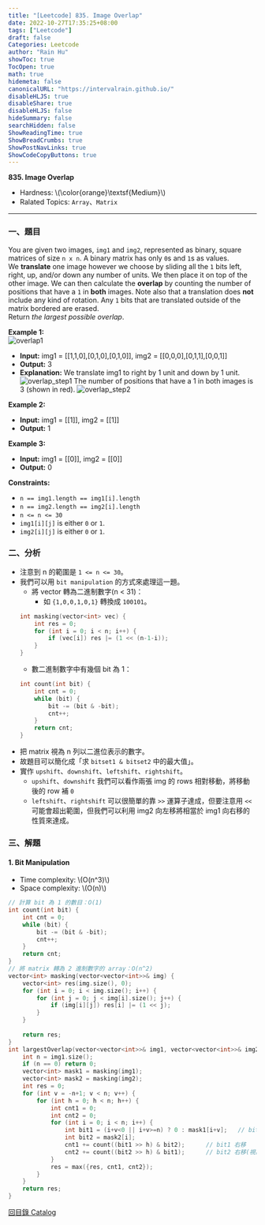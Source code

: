 ```yaml
---
title: "[Leetcode] 835. Image Overlap"
date: 2022-10-27T17:35:25+08:00
tags: ["Leetcode"]
draft: false
Categories: Leetcode
author: "Rain Hu"
showToc: true
TocOpen: true
math: true
hidemeta: false
canonicalURL: "https://intervalrain.github.io/"
disableHLJS: true
disableShare: true
disableHLJS: false
hideSummary: false
searchHidden: false
ShowReadingTime: true
ShowBreadCrumbs: true
ShowPostNavLinks: true
ShowCodeCopyButtons: true
---
```

**835. Image Overlap**
+ Hardness: \\(\color{orange}\textsf{Medium}\\)
+ Ralated Topics: `Array`、`Matrix`
---
### 一、題目
You are given two images, `img1` and `img2`, represented as binary, square matrices of size `n x n`. A binary matrix has only `0`s and `1`s as values.  
We **translate** one image however we choose by sliding all the `1` bits left, right, up, and/or down any number of units. We then place it on top of the other image. We can then calculate the **overlap** by counting the number of positions that have a `1` in **both** images.
Note also that a translation does **not** include any kind of rotation. Any `1` bits that are translated outside of the matrix bordered are erased.  
Return *the largest possible overlap*.

**Example 1:**  
![overlap1](https://assets.leetcode.com/uploads/2020/09/09/overlap1.jpg)
+ **Input:** img1 = [[1,1,0],[0,1,0],[0,1,0]], img2 = [[0,0,0],[0,1,1],[0,0,1]]  
+ **Output:** 3  
+ **Explanation:** We translate img1 to right by 1 unit and down by 1 unit.  
![overlap_step1](https://assets.leetcode.com/uploads/2020/09/09/overlap_step1.jpg)
The number of positions that have a 1 in both images is 3 (shown in red).
![overlap_step2](https://assets.leetcode.com/uploads/2020/09/09/overlap_step2.jpg)

**Example 2:**  
+ **Input:** img1 = [[1]], img2 = [[1]]  
+ **Output:** 1  

**Example 3:**  
+ **Input:** img1 = [[0]], img2 = [[0]]  
+ **Output:** 0  

**Constraints:**
+ `n == img1.length == img1[i].length`
+ `n == img2.length == img2[i].length`
+ `n <= n <= 30`
+ `img1[i][j]` is either `0` or `1`.
+ `img2[i][j]` is either `0` or `1`.

### 二、分析
+ 注意到 n 的範圍是 `1 <= n <= 30`。
+ 我們可以用 `bit manipulation` 的方式來處理這一題。
    + 將 vector 轉為二進制數字(n < 31)：
        + 如 `{1,0,0,1,0,1}` 轉換成 `100101`。
    ```C++
    int masking(vector<int> vec) {
        int res = 0;
        for (int i = 0; i < n; i++) {
            if (vec[i]) res |= (1 << (n-1-i));
        }
    }
    ```
    + 數二進制數字中有幾個 bit 為 1：
    ```C++
    int count(int bit) {
        int cnt = 0;
        while (bit) {
            bit -= (bit & -bit);
            cnt++;
        }
        return cnt;
    }
    ```
+ 把 matrix 視為 n 列以二進位表示的數字。
+ 故題目可以簡化成「求 `bitset1 & bitset2` 中的最大值」。
+ 實作 `upshift`、`downshift`、`leftshift`、`rightshift`。
    + `upshift`、`downshift` 我們可以看作兩張 img 的 rows 相對移動，將移動後的 row 補 `0`
    + `leftshift`、`rightshift` 可以很簡單的靠 `>>` 運算子達成，但要注意用 `<<` 可能會超出範圍，但我們可以利用 img2 向左移將相當於 img1 向右移的性質來達成。

### 三、解題
#### 1. Bit Manipulation
+ Time complexity: \\(O(n^3)\\)
+ Space complexity: \\(O(n)\\)
```C++
// 計算 bit 為 1 的數目：O(1)
int count(int bit) {
    int cnt = 0;
    while (bit) {
        bit -= (bit & -bit);
        cnt++;
    }
    return cnt;
}
// 將 matrix 轉為 2 進制數字的 array：O(n^2)
vector<int> masking(vector<vector<int>>& img) {
    vector<int> res(img.size(), 0);
    for (int i = 0; i < img.size(); i++) {
        for (int j = 0; j < img[i].size(); j++) {
            if (img[i][j]) res[i] |= (1 << j);
        }
    }
    
    return res;
}
int largestOverlap(vector<vector<int>>& img1, vector<vector<int>>& img2) {
    int n = img1.size();
    if (n == 0) return 0;
    vector<int> mask1 = masking(img1);
    vector<int> mask2 = masking(img2);
    int res = 0;
    for (int v = -n+1; v < n; v++) {
        for (int h = 0; h < n; h++) {
            int cnt1 = 0;
            int cnt2 = 0;
            for (int i = 0; i < n; i++) {
                int bit1 = (i+v<0 || i+v>=n) ? 0 : mask1[i+v];   // bit 上下移，越界補 0
                int bit2 = mask2[i];
                cnt1 += count((bit1 >> h) & bit2);      // bit1 右移
                cnt2 += count((bit2 >> h) & bit1);      // bit2 右移(視為 bit1 左移)
            }
            res = max({res, cnt1, cnt2});
        }
    }
    return res;
}
```

[回目錄 Catalog](/posts/leetcode)
